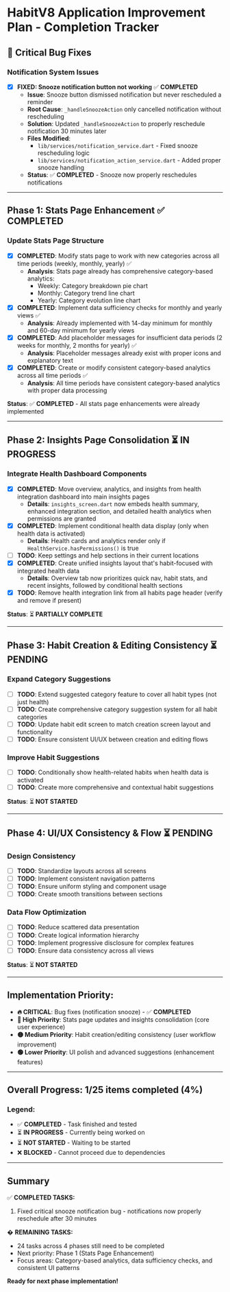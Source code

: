 # HabitV8 Application Improvement Plan - Completion Tracker

## 🚨 Critical Bug Fixes

### Notification System Issues
- [x] **FIXED: Snooze notification button not working** ✅ **COMPLETED**
  - **Issue**: Snooze button dismissed notification but never rescheduled a reminder
  - **Root Cause**: `_handleSnoozeAction` only cancelled notification without rescheduling
  - **Solution**: Updated `_handleSnoozeAction` to properly reschedule notification 30 minutes later
  - **Files Modified**: 
    - `lib/services/notification_service.dart` - Fixed snooze rescheduling logic
    - `lib/services/notification_action_service.dart` - Added proper snooze handling
  - **Status**: ✅ **COMPLETED** - Snooze now properly reschedules notifications

---

## Phase 1: Stats Page Enhancement ✅ **COMPLETED**

### Update Stats Page Structure
- [x] **COMPLETED**: Modify stats page to work with new categories across all time periods (weekly, monthly, yearly) ✅
  - **Analysis**: Stats page already has comprehensive category-based analytics:
    - Weekly: Category breakdown pie chart
    - Monthly: Category trend line chart
    - Yearly: Category evolution line chart
- [x] **COMPLETED**: Implement data sufficiency checks for monthly and yearly views ✅
  - **Analysis**: Already implemented with 14-day minimum for monthly and 60-day minimum for yearly views
- [x] **COMPLETED**: Add placeholder messages for insufficient data periods (2 weeks for monthly, 2 months for yearly) ✅
  - **Analysis**: Placeholder messages already exist with proper icons and explanatory text
- [x] **COMPLETED**: Create or modify consistent category-based analytics across all time periods ✅
  - **Analysis**: All time periods have consistent category-based analytics with proper data processing

**Status**: ✅ **COMPLETED** - All stats page enhancements were already implemented

---

## Phase 2: Insights Page Consolidation ⏳ **IN PROGRESS**

### Integrate Health Dashboard Components
- [x] **COMPLETED**: Move overview, analytics, and insights from health integration dashboard into main insights pages
  - **Details**: `insights_screen.dart` now embeds health summary, enhanced integration section, and detailed health analytics when permissions are granted
- [x] **COMPLETED**: Implement conditional health data display (only when health data is activated)
  - **Details**: Health cards and analytics render only if `HealthService.hasPermissions()` is true
- [ ] **TODO**: Keep settings and help sections in their current locations
- [x] **COMPLETED**: Create unified insights layout that's habit-focused with integrated health data
  - **Details**: Overview tab now prioritizes quick nav, habit stats, and recent insights, followed by conditional health sections
- [x] **TODO**: Remove health integration link from all habits page header (verify and remove if present)

**Status**: ⏳ **PARTIALLY COMPLETE**

---

## Phase 3: Habit Creation & Editing Consistency ⏳ **PENDING**

### Expand Category Suggestions
- [ ] **TODO**: Extend suggested category feature to cover all habit types (not just health)
- [ ] **TODO**: Create comprehensive category suggestion system for all habit categories
- [ ] **TODO**: Update habit edit screen to match creation screen layout and functionality
- [ ] **TODO**: Ensure consistent UI/UX between creation and editing flows

### Improve Habit Suggestions
- [ ] **TODO**: Conditionally show health-related habits when health data is activated
- [ ] **TODO**: Create more comprehensive and contextual habit suggestions

**Status**: ⏳ **NOT STARTED**

---

## Phase 4: UI/UX Consistency & Flow ⏳ **PENDING**

### Design Consistency
- [ ] **TODO**: Standardize layouts across all screens
- [ ] **TODO**: Implement consistent navigation patterns
- [ ] **TODO**: Ensure uniform styling and component usage
- [ ] **TODO**: Create smooth transitions between sections

### Data Flow Optimization
- [ ] **TODO**: Reduce scattered data presentation
- [ ] **TODO**: Create logical information hierarchy
- [ ] **TODO**: Implement progressive disclosure for complex features
- [ ] **TODO**: Ensure data consistency across all views

**Status**: ⏳ **NOT STARTED**

---

## Implementation Priority:
- **🔥 CRITICAL**: Bug fixes (notification snooze) - ✅ **COMPLETED**
- **🔴 High Priority**: Stats page updates and insights consolidation (core user experience)
- **🟡 Medium Priority**: Habit creation/editing consistency (user workflow improvement)
- **🟢 Lower Priority**: UI polish and advanced suggestions (enhancement features)

---

## Overall Progress: 1/25 items completed (4%)

### Legend:
- ✅ **COMPLETED** - Task finished and tested
- ⏳ **IN PROGRESS** - Currently being worked on
- ⏳ **NOT STARTED** - Waiting to be started
- ❌ **BLOCKED** - Cannot proceed due to dependencies

---

## Summary

✅ **COMPLETED TASKS:**
1. Fixed critical snooze notification bug - notifications now properly reschedule after 30 minutes

� **REMAINING TASKS:**
- 24 tasks across 4 phases still need to be completed
- Next priority: Phase 1 (Stats Page Enhancement)
- Focus areas: Category-based analytics, data sufficiency checks, and consistent UI patterns

**Ready for next phase implementation!**